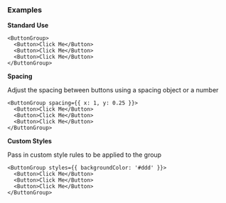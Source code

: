 ### Examples

**Standard Use**

```
<ButtonGroup>
  <Button>Click Me</Button>
  <Button>Click Me</Button>
  <Button>Click Me</Button>
</ButtonGroup>
```

**Spacing**

Adjust the spacing between buttons using a spacing object or a number

```
<ButtonGroup spacing={{ x: 1, y: 0.25 }}>
  <Button>Click Me</Button>
  <Button>Click Me</Button>
  <Button>Click Me</Button>
</ButtonGroup>
```

**Custom Styles**

Pass in custom style rules to be applied to the group

```
<ButtonGroup styles={{ backgroundColor: '#ddd' }}>
  <Button>Click Me</Button>
  <Button>Click Me</Button>
  <Button>Click Me</Button>
</ButtonGroup>
```
